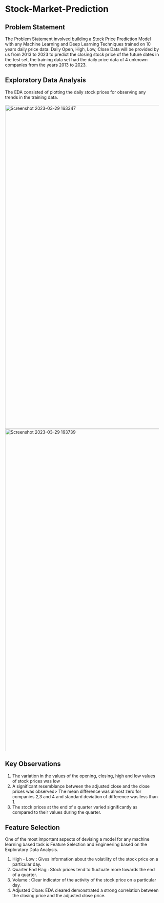 # Stock-Market-Prediction
## Problem Statement

The Problem Statement involved building a Stock Price Prediction Model with any Machine Learning and Deep
Learning Techniques trained on 10 years daily price data. Daily Open, High, Low, Close Data will be provided by us from 2013 to 2023  to predict the closing stock price of the future dates in the test set, the training data set had the daily price data of 4 unknown companies from the years 2013 to 2023.

## Exploratory Data Analysis

The EDA consisted of plotting the daily stock prices for observing any trends in the training data. <br>
<br>
<img width="1058" alt="Screenshot 2023-03-29 163347" src="https://user-images.githubusercontent.com/95123465/228514544-ce2996f6-cd2e-4251-b5af-d47ae553789b.png">
<br>
<img width="1053" alt="Screenshot 2023-03-29 163739" src="https://user-images.githubusercontent.com/95123465/228515210-92ebd10a-6b5f-4bcd-83d2-3e9a93135a7e.png">
## Key Observations
<ol>
<li> The variation in the values of the opening, closing, high and low values of stock prices was low </li>
<li>A significant resemblance between the adjusted close and the close prices was observed> The mean difference was almost zero for companies 2,3 and 4 and standard deviation of difference was less than 1.</li>
<li>The stock prices at the end of a quarter varied significantly as compared to their values during the quarter.</li>
</ol>

## Feature Selection

One of the most important aspects of devising a model for any machine learning based task is Feature Selection and Engineering based on the Exploratory Data Analysis.

1. High - Low : Gives information about the volatility of the stock price on a particular day.
2. Quarter End Flag : Stock prices tend to fluctuate more towards the end of a quarter.
3. Volume : Clear indicator of the activity of the stock price on a particular day.
4. Adjusted Close: EDA cleared demonstrated a strong correlation between the closing price and the adjusted close price.


